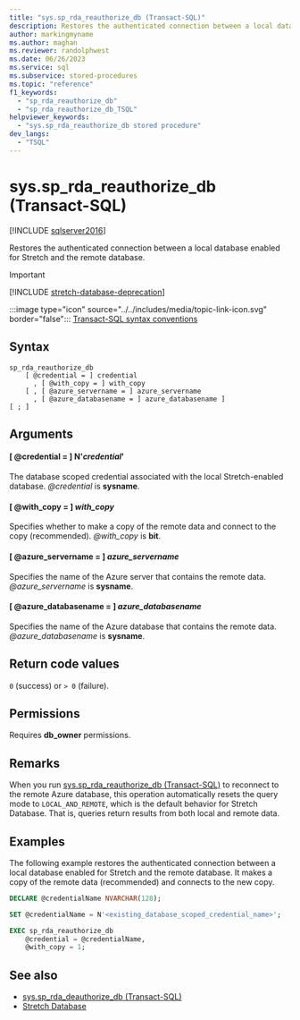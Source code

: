 ```yaml
---
title: "sys.sp_rda_reauthorize_db (Transact-SQL)"
description: Restores the authenticated connection between a local database enabled for Stretch and the remote database.
author: markingmyname
ms.author: maghan
ms.reviewer: randolphwest
ms.date: 06/26/2023
ms.service: sql
ms.subservice: stored-procedures
ms.topic: "reference"
f1_keywords:
  - "sp_rda_reauthorize_db"
  - "sp_rda_reauthorize_db_TSQL"
helpviewer_keywords:
  - "sys.sp_rda_reauthorize_db stored procedure"
dev_langs:
  - "TSQL"
---
```

# sys.sp_rda_reauthorize_db (Transact-SQL)

[!INCLUDE [sqlserver2016](../../includes/applies-to-version/sqlserver2016.md)]

Restores the authenticated connection between a local database enabled for Stretch and the remote database.

> [!IMPORTANT]  
> [!INCLUDE [stretch-database-deprecation](../../includes/stretch-database-deprecation.md)]

:::image type="icon" source="../../includes/media/topic-link-icon.svg" border="false"::: [Transact-SQL syntax conventions](../../t-sql/language-elements/transact-sql-syntax-conventions-transact-sql.md)

## Syntax

```syntaxsql
sp_rda_reauthorize_db
    [ @credential = ] credential
      , [ @with_copy = ] with_copy
    [ , [ @azure_servername = ] azure_servername
      , [ @azure_databasename = ] azure_databasename ]
[ ; ]
```

## Arguments

#### [ @credential = ] N'*credential*'

The database scoped credential associated with the local Stretch-enabled database. *@credential* is **sysname**.

#### [ @with_copy = ] *with_copy*

Specifies whether to make a copy of the remote data and connect to the copy (recommended). *@with_copy* is **bit**.

#### [ @azure_servername = ] *azure_servername*

Specifies the name of the Azure server that contains the remote data. *@azure_servername* is **sysname**.

#### [ @azure_databasename = ] *azure_databasename*

Specifies the name of the Azure database that contains the remote data. *@azure_databasename* is **sysname**.

## Return code values

`0` (success) or `> 0` (failure).

## Permissions

Requires **db_owner** permissions.

## Remarks

When you run [sys.sp_rda_reauthorize_db (Transact-SQL)](sys-sp-rda-reauthorize-db-transact-sql.md) to reconnect to the remote Azure database, this operation automatically resets the query mode to `LOCAL_AND_REMOTE`, which is the default behavior for Stretch Database. That is, queries return results from both local and remote data.

## Examples

The following example restores the authenticated connection between a local database enabled for Stretch and the remote database. It makes a copy of the remote data (recommended) and connects to the new copy.

```sql
DECLARE @credentialName NVARCHAR(128);

SET @credentialName = N'<existing_database_scoped_credential_name>';

EXEC sp_rda_reauthorize_db
    @credential = @credentialName,
    @with_copy = 1;
```

## See also

- [sys.sp_rda_deauthorize_db (Transact-SQL)](sys-sp-rda-deauthorize-db-transact-sql.md)
- [Stretch Database](../../sql-server/stretch-database/stretch-database.md)
